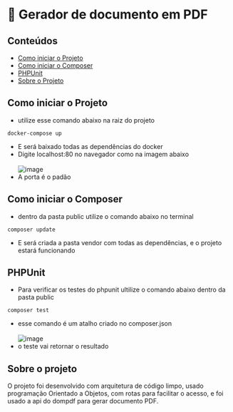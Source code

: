 # 📌 Gerador de documento em PDF

## Conteúdos

- [Como iniciar o Projeto](#como-iniciar-o-projeto)
- [Como iniciar o Composer](#como-iniciar-o-composer)
- [PHPUnit](#phpunit)
- [Sobre o Projeto](#sobre-o-projeto)


## Como iniciar o Projeto
- utilize esse comando abaixo na raiz do projeto
```
docker-compose up
```
- E será baixado todas as dependências do docker
- Digite localhost:80 no navegador como na imagem abaixo <br/><br/>
![image](https://user-images.githubusercontent.com/72467933/203935583-e2a547c6-7b44-4bdf-8dd1-cdfcdf61da20.png)<br/>
- A porta é o padão


## Como iniciar o Composer
- dentro da pasta public utilize o comando abaixo no terminal
```
composer update
```
- E será criada a pasta vendor com todas as dependências, e o projeto estará funcionando

## PHPUnit
- Para verificar os testes do phpunit ultilize o comando abaixo dentro da pasta public
```
composer test
```
- esse comando é um atalho criado no composer.json <br/><br/>
![image](https://user-images.githubusercontent.com/72467933/203938730-abb59dcc-920c-4518-ab6b-876bcd5d3f3a.png) <br/>
- o teste vai retornar o resultado


## Sobre o projeto

<p>O projeto foi desenvolvido com arquitetura de código limpo, usado programação Orientado a Objetos, com rotas para facilitar o acesso, e foi usado a api do dompdf para gerar documento PDF. </p>
